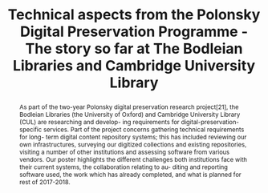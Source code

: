 ---
abstract: 'As part of the two-year Polonsky digital preservation research project[21],
  the Bodleian Libraries (the University of Oxford) and Cambridge University Library
  (CUL) are researching and develop- ing requirements for digital-preservation-specific
  services. Part of the project concerns gathering technical requirements for long-
  term digital content repository systems; this has included reviewing our own infrastructures,
  surveying our digitized collections and existing repositories, visiting a number
  of other institutions and assessing software from various vendors.

  Our poster highlights the different challenges both institutions face with their
  current systems, the collaboration relating to au- diting and reporting software
  used, the work which has already completed, and what is planned for rest of 2017-2018.'
creators:
- Mooney, James
- Gerrard, David
date: null
document_url: https://services.phaidra.univie.ac.at/api/object/o:931141/download
grand_parent: iPRES
institutions: []
keywords:
- kyoto
- poster
landing_page_url: https://phaidra.univie.ac.at/o:931141
language: eng
layout: publication
license: CC BY-SA 4.0 International
notes_url: null
parent: iPRES 2017
publication_type: poster
size: 285040
slides_url: null
source_name: iPRES
title: Technical aspects from the Polonsky Digital Preservation Programme - The story
  so far at The Bodleian Libraries and Cambridge University Library
year: 2017
---